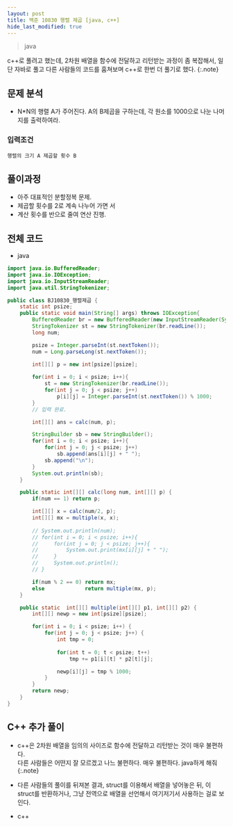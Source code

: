 ```yaml
---
layout: post
title: 백준 10830 행렬 제곱 [java, c++]
hide_last_modified: true
---
```


> java



c++로 풀려고 했는데, 2차원 배열을 함수에 전달하고 리턴받는 과정이 좀 복잡해서, 일단 자바로 풀고 다른 사람들의 코드를 훔쳐보며 c++로 한번 더 풀기로 했다.
{:.note}



## 문제 분석

- N*N의 행렬 A가 주어진다. A의 B제곱을 구하는데, 각 원소를 1000으로 나눈 나머지를 출력하여라.




### 입력조건

```
행렬의 크기 A 제곱할 횟수 B
```



## 풀이과정

- 아주 대표적인 분할정복 문제.
- 제곱할 횟수를 2로 계속 나누어 가면 서
- 계산 횟수를 반으로 줄여 연산 진행.



## 전체 코드

- java

```java
import java.io.BufferedReader;
import java.io.IOException;
import java.io.InputStreamReader;
import java.util.StringTokenizer;

public class BJ10830_행렬제곱 {
    static int psize;
    public static void main(String[] args) throws IOException{
        BufferedReader br = new BufferedReader(new InputStreamReader(System.in));
        StringTokenizer st = new StringTokenizer(br.readLine());
        long num;

        psize = Integer.parseInt(st.nextToken());
        num = Long.parseLong(st.nextToken());

        int[][] p = new int[psize][psize];
        
        for(int i = 0; i < psize; i++){
            st = new StringTokenizer(br.readLine());
            for(int j = 0; j < psize; j++) 
                p[i][j] = Integer.parseInt(st.nextToken()) % 1000;
        }
        // 입력 완료.

        int[][] ans = calc(num, p);

        StringBuilder sb = new StringBuilder();
        for(int i = 0; i < psize; i++){
            for(int j = 0; j < psize; j++)
                sb.append(ans[i][j] + " ");
            sb.append("\n");
        }
        System.out.println(sb);
    }

    public static int[][] calc(long num, int[][] p) {
        if(num == 1) return p;

        int[][] x = calc(num/2, p);
        int[][] mx = multiple(x, x);
        
        // System.out.println(num);
        // for(int i = 0; i < psize; i++){
        //     for(int j = 0; j < psize; j++){
        //         System.out.print(mx[i][j] + " ");
        //     }
        //     System.out.println();
        // }

        if(num % 2 == 0) return mx;
        else             return multiple(mx, p);
    }

    public static  int[][] multiple(int[][] p1, int[][] p2) {
        int[][] newp = new int[psize][psize];

        for(int i = 0; i < psize; i++) {
            for(int j = 0; j < psize; j++) {
                int tmp = 0;
                
                for(int t = 0; t < psize; t++)
                    tmp += p1[i][t] * p2[t][j];

                newp[i][j] = tmp % 1000;
            }
        }
        return newp;
    }
}
```



## C++ 추가 풀이

- c++은 2차원 배열을 임의의 사이즈로 함수에 전달하고 리턴받는 것이 매우 불편하다.<br>다른 사람들은 어떤지 잘 모르겠고 나느 불편하다. 매우 불편하다. java하게 해줘
  {:.note}
- 다른 사람들의 풀이를 뒤져본 결과, struct를 이용해서 배열을 넣어놓은 뒤, 이 struct를 반환하거나, 그냥 전역으로 배열을 선언해서 여기저기서 사용하는 걸로 보인다.



- c++

```c++
```

